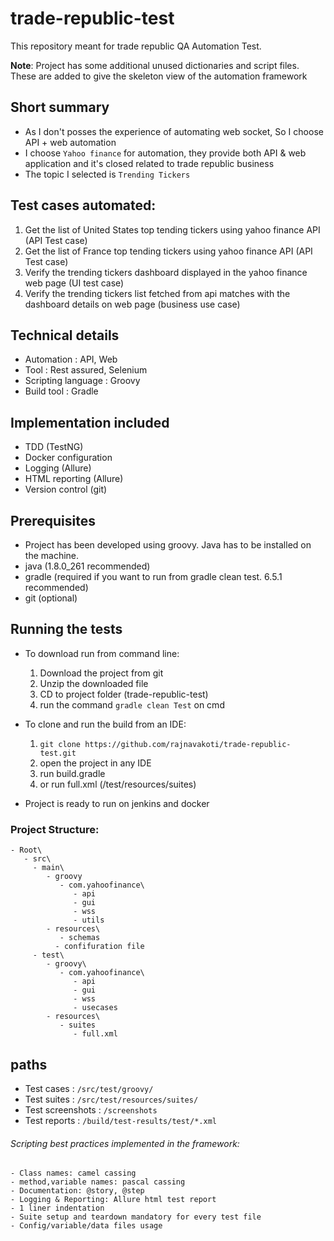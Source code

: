 # trade-republic-test

This repository meant for trade republic QA Automation Test.

**Note**: Project has some additional unused dictionaries and script files. These are added to give the skeleton view of the automation framework

## Short summary
- As I don't posses the experience of automating web socket, So I choose API + web automation
- I choose `Yahoo finance` for automation, they provide both API & web application and it's closed related to trade republic business
- The topic I selected is `Trending Tickers`

## Test cases automated:
   1. Get the list of United States top tending tickers using yahoo finance API (API Test case)
   2. Get the list of France top tending tickers using yahoo finance API (API Test case)
   3. Verify the trending tickers dashboard displayed in the yahoo finance web page (UI test case)
   4. Verify the trending tickers list fetched from api matches with the dashboard details on web page (business use case)

## Technical details

- Automation          : API, Web
- Tool                : Rest assured, Selenium
- Scripting language  : Groovy
- Build tool          : Gradle

## Implementation included

- TDD (TestNG)
- Docker configuration
- Logging (Allure)
- HTML reporting (Allure)
- Version control (git)

## Prerequisites

- Project has been developed using groovy. Java has to be installed on the machine.
- java (1.8.0_261 recommended)
- gradle (required if you want to run from gradle clean test. 6.5.1 recommended)
- git (optional)

## Running the tests

- To download run from command line:
  1. Download the project from git
  2. Unzip the downloaded file
  3. CD to project folder (trade-republic-test)
  4. run the command `gradle clean Test` on cmd
  
- To clone and run the build from an IDE:
  1. `git clone https://github.com/rajnavakoti/trade-republic-test.git`
  2. open the project in any IDE
  3. run build.gradle
  4. or run full.xml (/test/resources/suites)
  
- Project is ready to run on jenkins and docker


### Project Structure:

    - Root\
       - src\
         - main\
            - groovy
               - com.yahoofinance\
                  - api
                  - gui
                  - wss
                  - utils             
            - resources\
               - schemas
              - confifuration file
         - test\
            - groovy\
               - com.yahoofinance\
                  - api
                  - gui
                  - wss
                  - usecases
            - resources\
               - suites
                  - full.xml
                  
## paths
 - Test cases       : `/src/test/groovy/`
 - Test suites      : `/src/test/resources/suites/`
 - Test screenshots : `/screenshots`
 - Test reports     : `/build/test-results/test/*.xml`

###### Scripting best practices implemented in the framework:
    - Class names: camel cassing
    - method,variable names: pascal cassing
	- Documentation: @story, @step
	- Logging & Reporting: Allure html test report
	- 1 liner indentation
	- Suite setup and teardown mandatory for every test file
	- Config/variable/data files usage